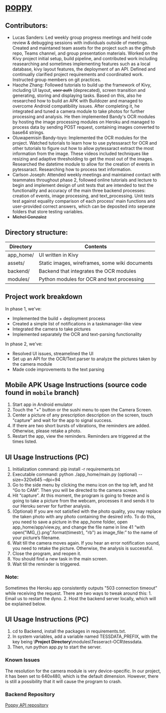 # [poppy](https://github.com/rrrrr4788/Poppy_Backend)

## Contributors:
- Lucas Sanders: Led weekly group progress meetings and held code review & debugging sessions with individuals outside of meetings. Created and maintaned team assets for the project such as the github repo, Teams channel, and group presentation materials. Worked on the Kivy project initial setup, build pipeline, and contributed work including reasearching and sometimes implementing features such as a local database, kivy layout features, the deployment of an API. Defined and continually clarified project requirements and coordinated work. Instructed group members on git practices.
- Haozhe Zhang: Followed tutorials to build up the framework of Kivy, including UI layout, ~~user auth~~ (deprecated), screen transition and generating, storing and displaying tasks. Based on this, also he researched how to build an APK with Buildozer and managed to overcome Android compatibility issues. After completing it, he integrated and tuned a camera module to take photos for further processing and analysis. He then implemented Bandy's OCR modules by hosting the image processing modules on Heroku and managed to process data by sending POST request, containing images converted to base64 strings.
- Oluwapemisin Bandy-toyo: Implemented the OCR modules for the project. Watched tutorials to learn how to use pytessaract for OCR and other tutorials to figure out how to allow pytessaract extract the most information from the image. These videos included techniques like resizing and adaptive thresholding to get the most out of the images. Researched the datetime module to allow for the creation of events in pytessaract. Researching how to process text information.
- Carlson Joseph: Attended weekly meetings and maintained contact with teammates throughout phase 2, followed online tutorials and lecture to begin and implement design of unit tests that are intended to test the functionality and accuracy of the main three backend processes: creation of events, image processing, and text_processing. Unit tests test against equality comparison of each process' main functions and user-provided correct answers, which can be deposited into seperate folders that store testing variables. 
- ~~Michel Gonzalez~~

## Directory structure:
Directory  | Contents
---------- | ----------
app_home/  | UI written in Kivy
assets/    | Static images, wireframes, some wiki documents
backend/   | Backend that integrates the OCR modules
modules/   | Python modules for OCR and text processing

## Project work breakdown
In phase 1, we've:
- Implemented the build + deployment process
- Created a simple list of notifications in a taskmanager-like view
- Integrated the camera to take pictures
- Implemented separately the OCR and text-parsing functionality

In phase 2, we've:
- Resolved UI issues, streamelined the UI
- Set up an API for the OCR/Text parser to analyze the pictures taken by the camera module
- Made code improvements to the text parsing

## Mobile APK Usage Instructions (source code found in `mobile` branch)

1. Start app in Android emulator
2. Touch the "+" button or the sushi menu to open the Camera Screen.
2. Center a picture of any prescription description on the screen, touch "capture" and wait for the app to signal success.
3. If there are two short bursts of vibrations, the reminders are added. Otherwise, please retake a photo.
4. Restart the app, view the reminders. Reminders are triggered at the times listed.

## UI Usage Instructions (PC)

1.	Initialization command: pip install -r requirements.txt
3.	Executable command: python ./app_home/main.py (optional) --size=320x645 –dpi=94
4.	Go to the side menu by clicking the menu icon on the top left, and hit “Go to CAM”. Then you will be directed to the camera screen.
5.	Hit “capture”. At this moment, the program is going to freeze and is going to take a picture from the webcam, processes it and sends it to our Heroku server for further analysis. 
6.	(Optional) If you are not satisfied with the photo quality, you may replace the taken photo with any photo containing the desired info. To do this, you need to save a picture in the app_home folder, open app_home/app/view.py, and change the file name in line 41 “with open("IMG_{}.png".format(timestr), "rb") as image_file:” to the name of your picture’s filename.
7.	Wait till the camera moves again. If you hear an error notification sound, you need to retake the picture. Otherwise, the analysis is successful.
8.	Close the program, and reopen it.
9.	You should find a new task in the main screen.
10.	Wait till the reminder is triggered. 

### Note:
  
  Sometimes the Heroku app consistently outputs "503 connection timeout" while receiving the request. There are two ways to tweak around this:
    1. Email us to restart the dyno.
    2. Host the backend server locally, which will be explained below.

## UI Usage Instructions (PC)

1. cd to Backend, install the packages in requirements.txt.
2. In system variables, add a variable named TESSDATA_PREFIX, with the key being \\**Project Directory**\\modules\Tesseract-OCR\tessdata.
3. Then, run python app.py to start the server.

### Known Issues

The resolution for the camera module is very device-specific. In our project, it has been set to 640x480, which is the default dimension. However, there is still a possibility that it will cause the program to crash.

### Backend Repository
[Poppy API repository](https://github.com/rrrrr4788/Poppy_Backend)
